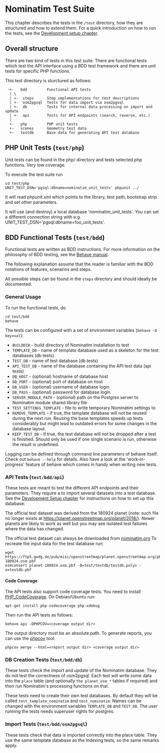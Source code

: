 # Nominatim Test Suite

This chapter describes the tests in the `/test` directory, how they are
structured and how to extend them. For a quick introduction on how to run
the tests, see the [Development setup chapter](Development-Environment.md).

## Overall structure

There are two kind of tests in this test suite. There are functional tests
which test the API interface using a BDD test framework and there are unit
tests for specific PHP functions.

This test directory is sturctured as follows:

```
 -+-   bdd         Functional API tests
  | \
  | +-  steps      Step implementations for test descriptions
  | +-  osm2pgsql  Tests for data import via osm2pgsql
  | +-  db         Tests for internal data processing on import and update
  | +-  api        Tests for API endpoints (search, reverse, etc.)
  |
  +-   php         PHP unit tests
  +-   scenes      Geometry test data
  +-   testdb      Base data for generating API test database
```

## PHP Unit Tests (`test/php`)

Unit tests can be found in the php/ directory and tests selected php functions.
Very low coverage.

To execute the test suite run

    cd test/php
    UNIT_TEST_DSN='pgsql:dbname=nominatim_unit_tests' phpunit ../

It will read phpunit.xml which points to the library, test path, bootstrap
strip and set other parameters.

It will use (and destroy) a local database 'nominatim_unit_tests'. You can set
a different connection string with e.g. UNIT_TEST_DSN='pgsql:dbname=foo_unit_tests'.

## BDD Functional Tests (`test/bdd`)

Functional tests are written as BDD instructions. For more information on
the philosophy of BDD testing, see the
[Behave manual](http://pythonhosted.org/behave/philosophy.html).

The following explanation assume that the reader is familiar with the BDD
notations of features, scenarios and steps.

All possible steps can be found in the `steps` directory and should ideally
be documented.

### General Usage

To run the functional tests, do

    cd test/bdd
    behave

The tests can be configured with a set of environment variables (`behave -D key=val`):

 * `BUILDDIR` - build directory of Nominatim installation to test
 * `TEMPLATE_DB` - name of template database used as a skeleton for
                   the test databases (db tests)
 * `TEST_DB` - name of test database (db tests)
 * `API_TEST_DB` - name of the database containing the API test data (api tests)
 * `DB_HOST` - (optional) hostname of database host
 * `DB_PORT` - (optional) port of database on host
 * `DB_USER` - (optional) username of database login
 * `DB_PASS` - (optional) password for database login
 * `SERVER_MODULE_PATH` - (optional) path on the Postgres server to Nominatim
                          module shared library file
 * `TEST_SETTINGS_TEMPLATE` - file to write temporary Nominatim settings to
 * `REMOVE_TEMPLATE` - if true, the template database will not be reused during
                       the next run. Reusing the base templates speeds up tests
                       considerably but might lead to outdated errors for some
                       changes in the database layout.
 * `KEEP_TEST_DB` - if true, the test database will not be dropped after a test
                    is finished. Should only be used if one single scenario is
                    run, otherwise the result is undefined.

Logging can be defined through command line parameters of behave itself. Check
out `behave --help` for details. Also have a look at the 'work-in-progress'
feature of behave which comes in handy when writing new tests.

### API Tests (`test/bdd/api`)

These tests are meant to test the different API endpoints and their parameters.
They require a to import several datasets into a test database.
See the [Development Setup chapter](Development-Environment.md#preparing-the-test-database)
for instructions on how to set up this database.

The official test dataset was derived from the 180924 planet (note: such
file no longer exists at https://planet.openstreetmap.org/planet/2018/).
Newer planets are likely to work as well but you may see isolated test
failures where the data has changed.

The official test dataset can always be downloaded from
[nominatim.org](https://www.nominatim.org/data/test/nominatim-api-testdata.pbf)
To recreate the input data for the test database run:

```
wget https://ftp5.gwdg.de/pub/misc/openstreetmap/planet.openstreetmap.org/pbf/planet-180924.osm.pbf
osmconvert planet-180924.osm.pbf -B=test/testdb/testdb.polys -o=testdb.pbf
```

#### Code Coverage

The API tests also support code coverage tests. You need to install
[PHP_CodeCoverage](https://github.com/sebastianbergmann/php-code-coverage).
On Debian/Ubuntu run:

    apt-get install php-codecoverage php-xdebug

Then run the API tests as follows:

    behave api -DPHPCOV=<coverage output dir>

The output directory must be an absolute path. To generate reports, you can use
the [phpcov](https://github.com/sebastianbergmann/phpcov) tool:

    phpcov merge --html=<report output dir> <coverage output dir>

### DB Creation Tests (`test/bdd/db`)

These tests check the import and update of the Nominatim database. They do not
test the correctness of osm2pgsql. Each test will write some data into the `place`
table (and optionally `the planet_osm_*` tables if required) and then run
Nominatim's processing functions on that.

These tests need to create their own test databases. By default they will be
called `test_template_nominatim` and `test_nominatim`. Names can be changed with
the environment variables `TEMPLATE_DB` and `TEST_DB`. The user running the tests
needs superuser rights for postgres.

### Import Tests (`test/bdd/osm2pgsql`)

These tests check that data is imported correctly into the place table. They
use the same template database as the Indexing tests, so the same remarks apply.
